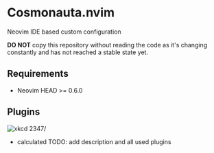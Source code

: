# Cosmonauta.nvim

Neovim IDE based custom configuration

**DO NOT** copy this repository without reading the code as it's changing constantly and has not
reached a stable state yet.

## Requirements

- Neovim HEAD >= 0.6.0

## Plugins

![xkcd 2347/](https://xkcd.com/2347/)

- calculated
  TODO: add description and all used plugins
